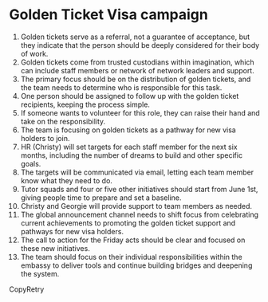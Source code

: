 # Golden Ticket Visa campaign

1. Golden tickets serve as a referral, not a guarantee of acceptance, but they indicate that the person should be deeply considered for their body of work.
2. Golden tickets come from trusted custodians within imagination, which can include staff members or network of network leaders and support.
3. The primary focus should be on the distribution of golden tickets, and the team needs to determine who is responsible for this task.
4. One person should be assigned to follow up with the golden ticket recipients, keeping the process simple.
5. If someone wants to volunteer for this role, they can raise their hand and take on the responsibility.
6. The team is focusing on golden tickets as a pathway for new visa holders to join.
7. HR (Christy) will set targets for each staff member for the next six months, including the number of dreams to build and other specific goals.
8. The targets will be communicated via email, letting each team member know what they need to do.
9. Tutor squads and four or five other initiatives should start from June 1st, giving people time to prepare and set a baseline.
10. Christy and Georgie will provide support to team members as needed.
11. The global announcement channel needs to shift focus from celebrating current achievements to promoting the golden ticket support and pathways for new visa holders.
12. The call to action for the Friday acts should be clear and focused on these new initiatives.
13. The team should focus on their individual responsibilities within the embassy to deliver tools and continue building bridges and deepening the system.

CopyRetry

